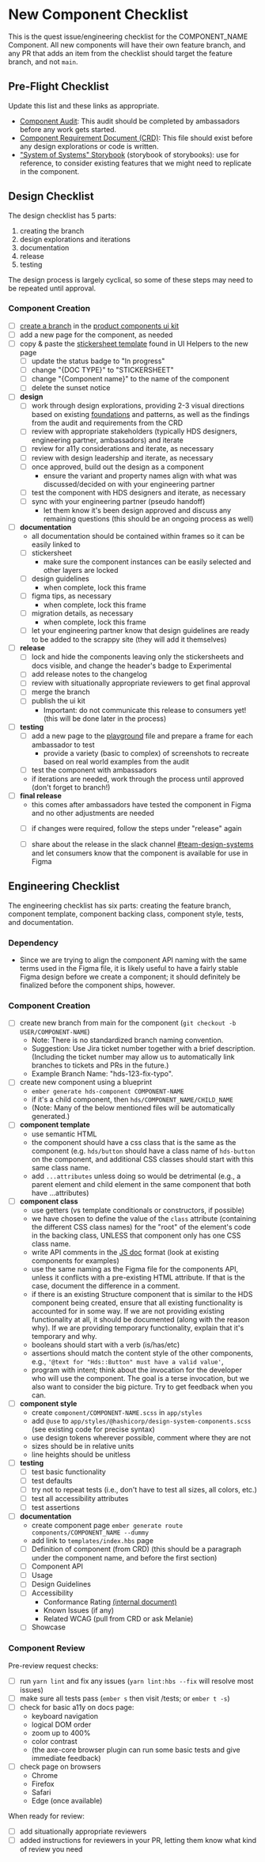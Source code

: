 # New Component Checklist

This is the quest issue/engineering checklist for the COMPONENT_NAME Component. All new components will have their own feature branch, and any PR that adds an item from the checklist should target the feature branch, and not `main`.

## Pre-Flight Checklist
Update this list and these links as appropriate.

- [Component Audit](https://www.figma.com/file/h3LtloARmbYVwh7z6XWHVb/Component-Audits-FY23?node-id=0%3A1): This audit should be completed by ambassadors before any work gets started.
- [Component Requirement Document (CRD)](https://docs.google.com/document/d/1kGcdfnb_z5tVUUvkSJGQPOssNd1yl2SVyd7bqk1KXII/): This file should exist before any design explorations or code is written.
- ["System of Systems" Storybook](https://unofficial-design-system-search.vercel.app) (storybook of storybooks): use for reference, to consider existing features that we might need to replicate in the component.


## Design Checklist
The design checklist has 5 parts:
1. creating the branch
2. design explorations and iterations
3. documentation
4. release
5. testing

The design process is largely cyclical, so some of these steps may need to be repeated until approval.

### Component Creation
- [ ] [create a branch](https://help.figma.com/hc/en-us/articles/360063144053-Create-branches-and-merge-changes#Create_a_branch) in the [product components ui kit](https://www.figma.com/file/noyY6dUMDYjmySpHcMjhkN/HDS-Product---Components)
- [ ] add a new page for the component, as needed
- [ ] copy & paste the [stickersheet template](https://www.figma.com/file/noyY6dUMDYjmySpHcMjhkN/HDS-Product---Components?node-id=2279%3A26800) found in UI Helpers to the new page
  - [ ] update the status badge to "In progress"
  - [ ] change "{DOC TYPE}" to "STICKERSHEET"
  - [ ] change "{Component name}" to the name of the component
  - [ ] delete the sunset notice
- [ ] **design**
  - [ ] work through design explorations, providing 2-3 visual directions based on existing [foundations](https://www.figma.com/file/oQsMzMMnynfPWpMEt91OpH/HDS-Product---Foundations?node-id=2916%3A4) and patterns, as well as the findings from the audit and requirements from the CRD
  - [ ] review with appropriate stakeholders (typically HDS designers, engineering partner, ambassadors) and iterate
  - [ ] review for a11y considerations and iterate, as necessary
  - [ ] review with design leadership and iterate, as necessary
  - [ ] once approved, build out the design as a component
    - ensure the variant and property names align with what was discussed/decided on with your engineering partner
  - [ ] test the component with HDS designers and iterate, as necessary
  - [ ] sync with your engineering partner (pseudo handoff)
    - let them know it's been design approved and discuss any remaining questions (this should be an ongoing process as well)
- [ ] **documentation**
  - all documentation should be contained within frames so it can be easily linked to
  - [ ] stickersheet
    - make sure the component instances can be easily selected and other layers are locked
  - [ ] design guidelines
    - when complete, lock this frame
  - [ ] figma tips, as necessary
    - when complete, lock this frame
  - [ ] migration details, as necessary
    - when complete, lock this frame
  - [ ] let your engineering partner know that design guidelines are ready to be added to the scrappy site (they will add it themselves)
- [ ] **release**
  - [ ] lock and hide the components leaving only the stickersheets and docs visible, and change the header's badge to Experimental
  - [ ] add release notes to the changelog
  - [ ] review with situationally appropriate reviewers to get final approval
  - [ ] merge the branch
  - [ ] publish the ui kit
    - Important: do not communicate this release to consumers yet! (this will be done later in the process)
- [ ] **testing**
  - [ ] add a new page to the [playground](https://www.figma.com/file/95YqaJF4TNV72ucXbyC7A0/Playground?node-id=302%3A10) file and prepare a frame for each ambassador to test
    - provide a variety (basic to complex) of screenshots to recreate based on real world examples from the audit
  - [ ] test the component with ambassadors
  - if iterations are needed, work through the process until approved (don't forget to branch!)
- [ ] **final release**
  - this comes after ambassadors have tested the component in Figma and no other adjustments are needed
  - [ ] if changes were required, follow the steps under "release" again
  - [ ] share about the release in the slack channel [#team-design-systems](https://hashicorp.slack.com/archives/C7KTUHNUS) and let consumers know that the component is available for use in Figma


## Engineering Checklist
The engineering checklist has six parts: creating the feature branch, component template, component backing class, component style, tests, and documentation.

### Dependency
- Since we are trying to align the component API naming with the same terms used in the Figma file, it is likely useful to have a fairly stable Figma design before we create a component; it should definitely be finalized before the component ships, however.

### Component Creation

- [ ] create new branch from main for the component (`git checkout -b USER/COMPONENT-NAME`)
  - Note: There is no standardized branch naming convention.
  - Suggestion: Use Jira ticket number together with a brief description. (Including the ticket number may allow us to automatically link branches to tickets and PRs in the future.)
  - Example Branch Name: "hds-123-fix-typo".
- [ ] create new component using a blueprint
  - `ember generate hds-component COMPONENT-NAME`
  - if it's a child component, then `hds/COMPONENT_NAME/CHILD_NAME`
  - (Note: Many of the below mentioned files will be automatically generated.)
- [ ] **component template**
  - use semantic HTML
  - the component should have a css class that is the same as the component (e.g. `hds/button` should have a class name of `hds-button` on the component, and additional CSS classes should start with this same class name.
  - add `...attributes` unless doing so would be detrimental (e.g., a parent element and child element in the same component that both have ...attributes)
- [ ] **component class**
  - use getters (vs template conditionals or constructors, if possible)
  - we have chosen to define the value of the `class` attribute (containing the different CSS class names) for the "root" of the element's code in the backing class, UNLESS that component only has one CSS class name.
  - write API comments in the [JS doc](https://jsdoc.app/) format (look at existing components for examples)
  - use the same naming as the Figma file for the components API, unless it conflicts with a pre-existing HTML attribute. If that is the case, document the difference in a comment.
  - if there is an existing Structure component that is similar to the HDS component being created, ensure that all existing functionality is accounted for in some way. If we are not providing existing functionality at all, it should be documented (along with the reason why). If we are providing temporary functionality, explain that it's temporary and why.
  - booleans should start with a verb (is/has/etc)
  - assertions should match the content style of the other components, e.g., `'@text for "Hds::Button" must have a valid value'`,
  - program with intent; think about the invocation for the developer who will use the component. The goal is a terse invocation, but we also want to consider the big picture. Try to get feedback when you can.
- [ ] **component style**
  - create `component/COMPONENT-NAME.scss` in `app/styles`
  - add `@use` to `app/styles/@hashicorp/design-system-components.scss` (see existing code for precise syntax)
  - use design tokens wherever possible, comment where they are not
  - sizes should be in relative units
  - line heights should be unitless
- [ ] **testing**
  - [ ] test basic functionality
  - [ ] test defaults
  - [ ] try not to repeat tests (i.e., don't have to test all sizes, all colors, etc.)
  - [ ] test all accessibility attributes
  - [ ] test assertions
- [ ] **documentation**
  - create component page `ember generate route components/COMPONENT_NAME --dummy`
  - add link to `templates/index.hbs` page
  - [ ] Definition of component (from CRD) (this should be a paragraph under the component name, and before the first section)
  - [ ] Component API
  - [ ] Usage
  - [ ] Design Guidelines
  - [ ] Accessibility
    - Conformance Rating [(internal document)](https://docs.google.com/document/d/1OjTKpQLB_wuZSVJNLbbguTzMDMYCHKhNdKQz7-Kfqic/edit#bookmark=id.v7r42vfu4pdd)
    - Known Issues (if any)
    - Related WCAG (pull from CRD or ask Melanie)
  - [ ] Showcase

### Component Review

Pre-review request checks:

- [ ] run `yarn lint` and fix any issues (`yarn lint:hbs --fix` will resolve most issues)
- [ ] make sure all tests pass (`ember s` then visit /tests; or `ember t -s`)
- [ ] check for basic a11y on docs page:
  - keyboard navigation
  - logical DOM order
  - zoom up to 400%
  - color contrast
  - (the axe-core browser plugin can run some basic tests and give immediate feedback)
- [ ] check page on browsers
  - Chrome
  - Firefox
  - Safari
  - Edge (once available)

When ready for review:

- [ ] add situationally appropriate reviewers
- [ ] added instructions for reviewers in your PR, letting them know what kind of review you need
